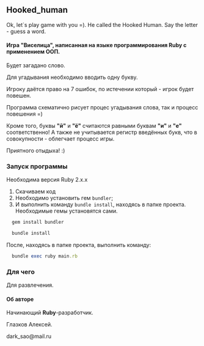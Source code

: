 ## Hooked_human
Ok, let`s play game with you =). He called the Hooked Human. Say the letter - guess a word.

#### Игра "Виселица", написанная на языке программирования Ruby с применением ООП.

<p>Будет загадано слово.</p>
<p>Для угадывания необходимо вводить одну букву.</p>
<p>Игроку даётся право на 7 ошибок, по истечении который - игрок будет повешен.</p>
<p>Программа схематично рисует процес угадывания слова, так и процесс повешения =)</p>

Кроме того, буквы **"й"** и **"ё"** считаются равными буквам **"и"** и **"е"** соответственно!
А также не учитывается регистр введённых букв, что в совокупности - облегчает процесс игры.

<p>Приятного отыдыха! :)</p>

### Запуск программы

Необходима версия Ruby 2.x.x

1) Скачиваем код
2) Необходимо установить гем `bundler`;
3) И выполнить команду `bundle install`, находясь в папке проекта. Необходимые гемы установятся сами.

```rb
  gem install bundler
```

```rb
  bundle install
```

После, находясь в папке проекта, выполнить команду:

```rb
  bundle exec ruby main.rb
```

### Для чего

<p>Для развлечения.</p>

#### Об авторе

<p>Начинающий <b>Ruby</b>-разработчик.</p>
<p>Глазков Алексей. </p>
<p>dark_sao@mail.ru</p>

